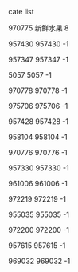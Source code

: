 cate list

970775 新鲜水果 8

957430 957430 -1

957347 957347 -1

5057 5057 -1

970778 970778 -1

975706 975706 -1

957428 957428 -1

958104 958104 -1

970776 970776 -1

957330 957330 -1

961006 961006 -1

972219 972219 -1

955035 955035 -1

972200 972200 -1

957615 957615 -1

969032 969032 -1

